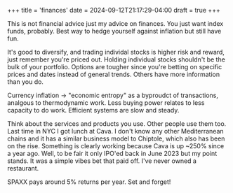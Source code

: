 +++
title = 'finances'
date = 2024-09-12T21:17:29-04:00
draft = true
+++

This is not financial advice just my advice on finances. You just want index funds, probably. Best way to hedge yourself against inflation but still have fun.

It's good to diversify, and trading individal stocks is higher risk and reward, just remember you're priced out. Holding individual stocks shouldn't be the bulk of your portfolio. Options are tougher since you're betting on specific prices and dates instead of general trends. Others have more information than you do.

Currency inflation -> "economic entropy" as a byproudct of transactions, analgous to thermodynamic work. Less buying power relates to less capacity to do work. Efficient systems are slow and steady.

Think about the services and products you use. Other people use them too. Last time in NYC I got lunch at Cava. I don't know any other Mediterranean chains and it has a similar business model to Chiptole, which also has been on the rise. Something is clearly working because Cava is up ~250% since a year ago. Well, to be fair it only IPO'ed back in June 2023 but my point stands. It was a simple vibes bet that paid off. I've never owned a restaurant.  

SPAXX pays around 5% returns per year. Set and forget!
